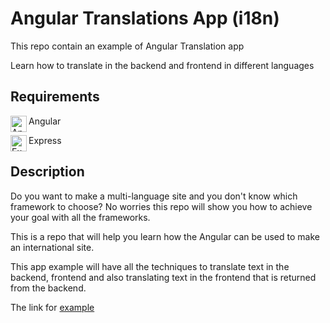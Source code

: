 # Angular Translations App (i18n)

This repo contain an example of Angular Translation app

Learn how to translate in the backend and frontend in different languages


## Requirements
Angular <img align="left" alt="Angular" width="26px" src="https://avatars0.githubusercontent.com/u/139426?s=200&v=4" />       

Express <img align="left" alt="Express" width="26px" src="https://avatars1.githubusercontent.com/u/5658226?s=200&v=4" /> 

## Description

Do you want to make a multi-language site and you don't know which framework to choose? No worries this repo will show you how to achieve your goal with all the frameworks.

This is a repo that will help you learn how the Angular can be used to make an international site.

This app example will have all the techniques to translate text in the backend, frontend and also translating text in the frontend that is returned from the backend.

The link for [example](https://www.udemy.com/course/multilanguage-site-using-angular-react-vue-and-python/)




